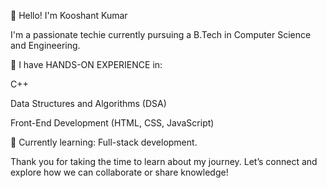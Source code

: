 👋 Hello! I'm Kooshant Kumar

I'm a passionate techie currently pursuing a B.Tech in Computer Science and Engineering.

🔧 I have HANDS-ON EXPERIENCE in:

C++ 

Data Structures and Algorithms (DSA)

Front-End Development (HTML, CSS, JavaScript)

🌱 Currently learning: Full-stack development.

Thank you for taking the time to learn about my journey. Let’s connect and explore how we can collaborate or share knowledge!
